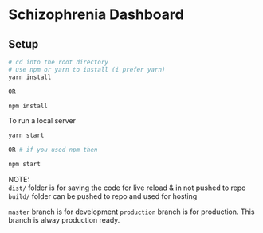 # Schizophrenia Dashboard

## Setup

```bash
# cd into the root directory
# use npm or yarn to install (i prefer yarn)
yarn install

OR

npm install
```

To run a local server
```bash
yarn start

OR # if you used npm then

npm start
```

NOTE:  
`dist/` folder is for saving the code for live reload & in not pushed to repo
`build/` folder can be pushed to repo and used for hosting


`master` branch is for development
`production` branch is for production. This branch is alway production ready.
